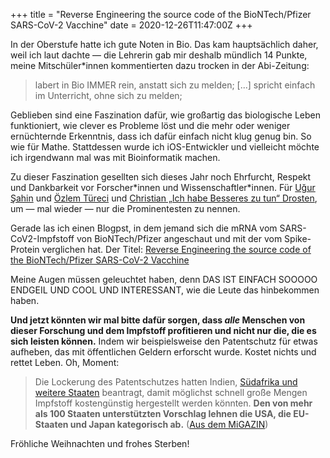 +++
title = "Reverse Engineering the source code of the BioNTech/Pfizer SARS-CoV-2 Vacchine"
date = 2020-12-26T11:47:00Z
+++

In der Oberstufe hatte ich gute Noten in Bio. Das kam hauptsächlich daher, weil ich laut dachte — die Lehrerin gab mir deshalb mündlich 14 Punkte, meine Mitschüler\*innen kommentierten dazu trocken in der Abi-Zeitung:

> labert in Bio IMMER rein, anstatt sich zu melden; [...] spricht einfach im Unterricht, ohne sich zu melden;

<!-- more -->

Geblieben sind eine Faszination dafür, wie großartig das biologische Leben funktioniert, wie clever es Probleme löst und die mehr oder weniger ernüchternde Erkenntnis, dass ich dafür einfach nicht klug genug bin. So wie für Mathe. Stattdessen wurde ich iOS-Entwickler und vielleicht möchte ich irgendwann mal was mit Bioinformatik machen.

Zu dieser Faszination gesellten sich dieses Jahr noch Ehrfurcht, Respekt und Dankbarkeit vor Forscher\*innen und Wissenschaftler\*innen. Für [Uğur Şahin](https://de.wikipedia.org/wiki/Uğur_Şahin) und [Özlem Türeci](https://de.wikipedia.org/wiki/%C3%96zlem_T%C3%BCreci) und [Christian „Ich habe Besseres zu tun“ Drosten](https://de.wikipedia.org/wiki/Christian_Drosten), um — mal wieder — nur die Prominentesten zu nennen.

Gerade las ich einen Blogpst, in dem jemand sich die mRNA vom SARS-CoV2-Impfstoff von BioNTech/Pfizer angeschaut und mit der vom Spike-Protein verglichen hat. Der Titel: [Reverse Engineering the source code of the BioNTech/Pfizer SARS-CoV-2 Vacchine](https://berthub.eu/articles/posts/reverse-engineering-source-code-of-the-biontech-pfizer-vaccine/)

Meine Augen müssen geleuchtet haben, denn DAS IST EINFACH SOOOOO ENDGEIL UND COOL UND INTERESSANT, wie die Leute das hinbekommen haben.

**Und jetzt könnten wir mal bitte dafür sorgen, dass _alle_ Menschen von dieser Forschung und dem Impfstoff profitieren und nicht nur die, die es sich leisten können.** Indem wir beispielsweise den Patentschutz für etwas aufheben, das mit öffentlichen Geldern erforscht wurde. Kostet nichts und rettet Leben. Oh, Moment:

> Die Lockerung des Patentschutzes hatten Indien, [Südafrika und weitere Staaten](https://docs.wto.org/dol2fe/Pages/SS/directdoc.aspx?filename=q:/IP/C/W669.pdf&Open=True) beantragt, damit möglichst schnell große Mengen Impfstoff kostengünstig hergestellt werden könnten. **Den von mehr als 100 Staaten unterstützten Vorschlag lehnen die USA, die EU-Staaten und Japan kategorisch ab.** ([Aus dem MiGAZIN](https://www.migazin.de/2020/12/21/amnesty-mangel-solidaritaet-corona-impfstoffen/))

Fröhliche Weihnachten und frohes Sterben!